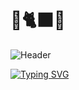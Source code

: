 # 🍋🐈‍⬛😾

![Header](readme-data/header.gif)

[![Typing SVG](https://jay-website-personal-65b76d6e8318.herokuapp.com?font=Fira+Code&pause=1000&random=false&width=800&lines=The+five+boxing+wizards+jump+quickly)](https://git.io/typing-svg)